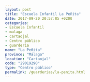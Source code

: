 ```yaml
---
layout: post
title: "Escuela Infantil La Peñita"
date: 2017-09-20 20:57:05 +0200
categories:
- Escuela Infantil
- malaga
- cartaojal
- Centro público
- guarderia
name: "La Peñita"
province: "Málaga"
location: "Cartaojal"
code: "29019290"
type: "Centro público"
permalink: /guarderias/la-penita.html
---
```

